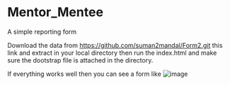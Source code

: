 # Mentor_Mentee
A simple reporting form

Download the data from https://github.com/suman2mandal/Form2.git this link and extract in your local directory
then run the index.html and make sure the dootstrap file is attached in the directory.

If everything works well then you can see a form like 
![image](https://github.com/suman2mandal/Form2/assets/36975298/c73e3ca2-1dda-4d0c-8ed1-18f64fc965ea)


